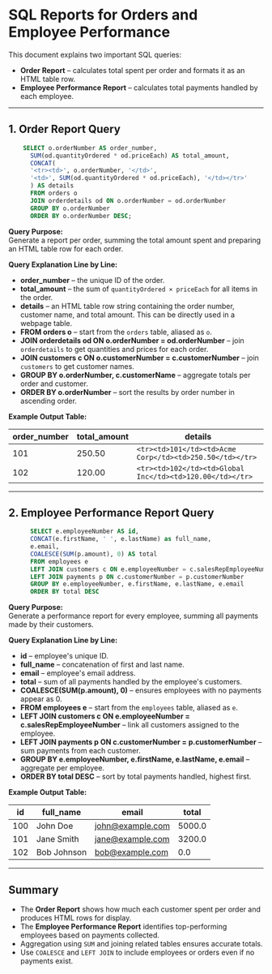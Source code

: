 # SQL Reports for Orders and Employee Performance

This document explains two important SQL queries:

- **Order Report** – calculates total spent per order and formats it as an HTML table row.  
- **Employee Performance Report** – calculates total payments handled by each employee.

---

## 1. Order Report Query

```sql
    SELECT o.orderNumber AS order_number,
      SUM(od.quantityOrdered * od.priceEach) AS total_amount,
      CONCAT(
      '<tr><td>', o.orderNumber, '</td>',
      '<td>', SUM(od.quantityOrdered * od.priceEach), '</td></tr>'
      ) AS details
      FROM orders o
      JOIN orderdetails od ON o.orderNumber = od.orderNumber
      GROUP BY o.orderNumber
      ORDER BY o.orderNumber DESC;
```

**Query Purpose:**  
Generate a report per order, summing the total amount spent and preparing an HTML table row for each order.

**Query Explanation Line by Line:**  

- **order_number** – the unique ID of the order.  
- **total_amount** – the sum of `quantityOrdered × priceEach` for all items in the order.  
- **details** – an HTML table row string containing the order number, customer name, and total amount. This can be directly used in a webpage table.  
- **FROM orders o** – start from the `orders` table, aliased as `o`.  
- **JOIN orderdetails od ON o.orderNumber = od.orderNumber** – join `orderdetails` to get quantities and prices for each order.  
- **JOIN customers c ON o.customerNumber = c.customerNumber** – join `customers` to get customer names.  
- **GROUP BY o.orderNumber, c.customerName** – aggregate totals per order and customer.  
- **ORDER BY o.orderNumber** – sort the results by order number in ascending order.  

**Example Output Table:**

| order_number | total_amount | details                                                      |
|-------------|-------------|--------------------------------------------------------------|
| 101         | 250.50      | `<tr><td>101</td><td>Acme Corp</td><td>250.50</td></tr>`    |
| 102         | 120.00      | `<tr><td>102</td><td>Global Inc</td><td>120.00</td></tr>`   |

---

## 2. Employee Performance Report Query

```sql
      SELECT e.employeeNumber AS id,
      CONCAT(e.firstName, ' ', e.lastName) as full_name, 
      e.email,
      COALESCE(SUM(p.amount), 0) AS total
      FROM employees e
      LEFT JOIN customers c ON e.employeeNumber = c.salesRepEmployeeNumber
      LEFT JOIN payments p ON c.customerNumber = p.customerNumber
      GROUP BY e.employeeNumber, e.firstName, e.lastName, e.email
      ORDER BY total DESC
```

**Query Purpose:**  
Generate a performance report for every employee, summing all payments made by their customers.

**Query Explanation Line by Line:**  

- **id** – employee's unique ID.  
- **full_name** – concatenation of first and last name.  
- **email** – employee's email address.  
- **total** – sum of all payments handled by the employee's customers.  
- **COALESCE(SUM(p.amount), 0)** – ensures employees with no payments appear as 0.  
- **FROM employees e** – start from the `employees` table, aliased as `e`.  
- **LEFT JOIN customers c ON e.employeeNumber = c.salesRepEmployeeNumber** – link all customers assigned to the employee.  
- **LEFT JOIN payments p ON c.customerNumber = p.customerNumber** – sum payments from each customer.  
- **GROUP BY e.employeeNumber, e.firstName, e.lastName, e.email** – aggregate per employee.  
- **ORDER BY total DESC** – sort by total payments handled, highest first.  

**Example Output Table:**

| id  | full_name    | email               | total  |
|-----|-------------|-------------------|--------|
| 100 | John Doe    | john@example.com   | 5000.0 |
| 101 | Jane Smith  | jane@example.com   | 3200.0 |
| 102 | Bob Johnson | bob@example.com    | 0.0    |

---

## Summary

- The **Order Report** shows how much each customer spent per order and produces HTML rows for display.  
- The **Employee Performance Report** identifies top-performing employees based on payments collected.  
- Aggregation using `SUM` and joining related tables ensures accurate totals.  
- Use `COALESCE` and `LEFT JOIN` to include employees or orders even if no payments exist.  
